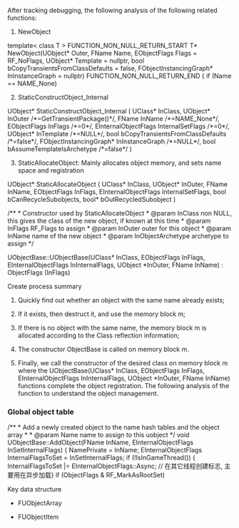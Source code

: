 After tracking debugging, the following analysis of the following related functions:

1. NewObject

template&lt; class T > FUNCTION_NON_NULL_RETURN_START T\* NewObject(UObject\* Outer, FName Name, EObjectFlags Flags = RF_NoFlags, UObject\* Template = nullptr, bool bCopyTransientsFromClassDefaults = false, FObjectInstancingGraph\* InInstanceGraph = nullptr) FUNCTION_NON_NULL_RETURN_END { if (Name == NAME_None)

>

2. StaticConstructObject_Internal

UObject\* StaticConstructObject_Internal ( UClass\* InClass, UObject\* InOuter /\*=GetTransientPackage()\*/, FName InName /\*=NAME_None\*/, EObjectFlags InFlags /\*=0\*/, EInternalObjectFlags InternalSetFlags /\*=0\*/, UObject\* InTemplate /\*=NULL\*/, bool bCopyTransientsFromClassDefaults /\*=false\*/, FObjectInstancingGraph\* InInstanceGraph /\*=NULL\*/, bool bAssumeTemplateIsArchetype /\*=false\*/ )

3. StaticAllocateObject: Mainly allocates object memory, and sets name space and registration

UObject\* StaticAllocateObject ( UClass\* InClass, UObject\* InOuter, FName InName, EObjectFlags InFlags, EInternalObjectFlags InternalSetFlags, bool bCanRecycleSubobjects, bool\* bOutRecycledSubobject )

/\*\* * Constructor used by StaticAllocateObject * @param InClass non NULL, this gives the class of the new object, if known at this time * @param InFlags RF_Flags to assign * @param InOuter outer for this object * @param InName name of the new object * @param InObjectArchetype archetype to assign \*/

UObjectBase::UObjectBase(UClass* InClass, EObjectFlags InFlags, EInternalObjectFlags InInternalFlags, UObject *InOuter, FName InName) : ObjectFlags (InFlags)

Create process summary

1. Quickly find out whether an object with the same name already exists;

1. If it exists, then destruct it, and use the memory block m;

1. If there is no object with the same name, the memory block m is allocated according to the Class reflection information;

1. The constructor ObjectBase is called on memory block m.

1. Finally, we call the constructor of the desired class on memory block m where the UObjectBase(UClass\* InClass, EObjectFlags InFlags, EInternalObjectFlags InInternalFlags, UObject \*InOuter, FName InName) functions complete the object registration. The following analysis of the function to understand the object management.

### **Global object table**

/\*\* \* Add a newly created object to the name hash tables and the object array \* \* @param Name name to assign to this uobject \*/ void UObjectBase::AddObject(FName InName, EInternalObjectFlags InSetInternalFlags) { NamePrivate = InName; EInternalObjectFlags InternalFlagsToSet = InSetInternalFlags; if (!IsInGameThread()) { InternalFlagsToSet |= EInternalObjectFlags::Async; // 在其它线程创建标志, 主要用在异步加载} if (ObjectFlags & RF_MarkAsRootSet)

Key data structure

- FUObjectArray

- FUObjectItem
